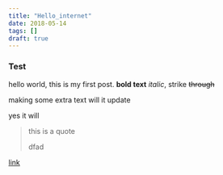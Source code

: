 ```yaml
---
title: "Hello_internet"
date: 2018-05-14
tags: []
draft: true
---
```


### Test 
hello world, this is my first post. 
**bold text** *italic*, strike ~~through~~

making some extra text
will it update

yes it will

> this is a quote
> 
> dfad

<!-- html comment -->

[link](http://google.com)
